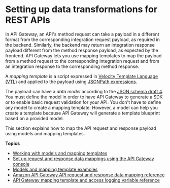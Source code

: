 # Setting up data transformations for REST APIs<a name="rest-api-data-transformations"></a>

 In API Gateway, an API's method request can take a payload in a different format from the corresponding integration request payload, as required in the backend\. Similarly, the backend may return an integration response payload different from the method response payload, as expected by the frontend\. API Gateway lets you use mapping templates to map the payload from a method request to the corresponding integration request and from an integration response to the corresponding method response\. 

A *mapping template* is a script expressed in [Velocity Template Language \(VTL\)](https://velocity.apache.org/engine/devel/vtl-reference.html) and applied to the payload using [JSONPath expressions](http://goessner.net/articles/JsonPath/)\. 

The payload can have a *data model* according to the [JSON schema draft 4](https://tools.ietf.org/html/draft-zyp-json-schema-04)\. You must define the model in order to have API Gateway to generate a SDK or to enable basic request validation for your API\. You don't have to define any model to create a mapping template\. However, a model can help you create a template because API Gateway will generate a template blueprint based on a provided model\. 

This section explains how to map the API request and response payload using models and mapping templates\.

**Topics**
+ [Working with models and mapping templates](models-mappings.md)
+ [Set up request and response data mappings using the API Gateway console](how-to-method-settings-execution-console.md)
+ [Models and mapping template examples](rest-api-develop-models-mapping-examples.md)
+ [Amazon API Gateway API request and response data mapping reference](request-response-data-mappings.md)
+ [API Gateway mapping template and access logging variable reference](api-gateway-mapping-template-reference.md)
